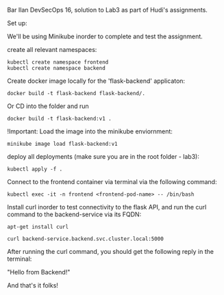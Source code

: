 Bar Ilan DevSecOps 16,
solution to Lab3 as part of Hudi's assignments.

Set up:

We'll be using Minikube inorder to complete and test the assignment.

create all relevant namespaces:

    kubectl create namespace frontend
    kubectl create namespace backend

Create docker image locally for the 'flask-backend' applicaton:

    docker build -t flask-backend flask-backend/.

Or CD into the folder and run 

    docker build -t flask-backend:v1 .
        
!Important: Load the image into the minikube enviornment:

    minikube image load flask-backend:v1

deploy all deployments (make sure you are in the root folder - lab3):

    kubectl apply -f .

Connect to the frontend container via terminal via the following command:

    kubectl exec -it -n frontend <frontend-pod-name> -- /bin/bash 

Install curl inorder to test connectivity to the flask API,
and run the curl command to the backend-service via its FQDN:

    apt-get install curl

    curl backend-service.backend.svc.cluster.local:5000

After running the curl command, you should get the following reply in the terminal:

"Hello from Backend!"

And that's it folks!